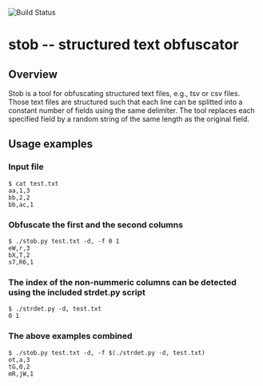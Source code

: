 ![Build Status](https://github.com/ouyi/stob/workflows/main/badge.svg)

# stob -- structured text obfuscator

## Overview

Stob is a tool for obfuscating structured text files, e.g., tsv or csv files.
Those text files are structured such that each line can be splitted into a
constant number of fields using the same delimiter. The tool replaces each
specified field by a random string of the same length as the original field.

## Usage examples

### Input file

    $ cat test.txt
    aa,1,3
    bb,2,2
    bb,ac,1

### Obfuscate the first and the second columns

    $ ./stob.py test.txt -d, -f 0 1
    eW,r,3
    bX,T,2
    s7,R6,1

### The index of the non-nummeric columns can be detected using the included strdet.py script

    $ ./strdet.py -d, test.txt
    0 1

### The above examples combined

    $ ./stob.py test.txt -d, -f $(./strdet.py -d, test.txt)
    ot,a,3
    tG,0,2
    mR,jW,1
